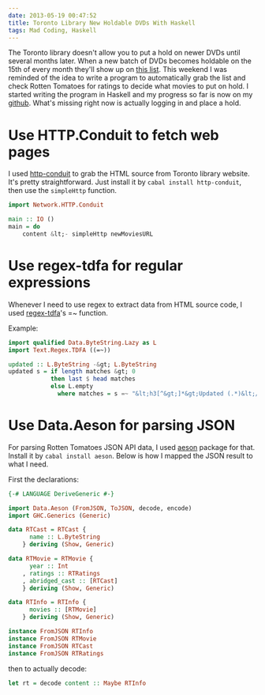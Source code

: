 ```yaml
---
date: 2013-05-19 00:47:52
title: Toronto Library New Holdable DVDs With Haskell
tags: Mad Coding, Haskell
---
```

The Toronto library doesn't allow you to put a hold on newer DVDs until several
months later. When a new batch of DVDs becomes holdable on the 15th of every
month they'll show up on [this list][1]. This weekend I was reminded of the idea
to write a program to automatically grab the list and check Rotten Tomatoes for
ratings to decide what movies to put on hold. I started writing the program in
Haskell and my progress so far is now on my [github][2]. What's missing right
now is actually logging in and place a hold.


# Use HTTP.Conduit to fetch web pages

I used [http-conduit][3] to grab the HTML source from Toronto library website.
It's pretty straightforward. Just install it by `cabal install http-conduit`,
then use the `simpleHttp` function.

```haskell
import Network.HTTP.Conduit

main :: IO ()
main = do
    content &lt;- simpleHttp newMoviesURL
```


# Use regex-tdfa for regular expressions

Whenever I need to use regex to extract data from HTML source code, I used
[regex-tdfa][5]'s =~ function.

Example:

```haskell
import qualified Data.ByteString.Lazy as L
import Text.Regex.TDFA ((=~))

updated :: L.ByteString -&gt; L.ByteString
updated s = if length matches &gt; 0
            then last $ head matches
            else L.empty
              where matches = s =~ "&lt;h3[^&gt;]*&gt;Updated (.*)&lt;/h3&gt;"
```


# Use Data.Aeson for parsing JSON

For parsing Rotten Tomatoes JSON API data, I used [aeson][4] package for that.
Install it by `cabal install aeson`. Below is how I mapped the JSON result to
what I need.

First the declarations:

```haskell
{-# LANGUAGE DeriveGeneric #-}

import Data.Aeson (FromJSON, ToJSON, decode, encode)
import GHC.Generics (Generic)

data RTCast = RTCast {
      name :: L.ByteString
    } deriving (Show, Generic)

data RTMovie = RTMovie {
      year :: Int
    , ratings :: RTRatings
    , abridged_cast :: [RTCast]
    } deriving (Show, Generic)

data RTInfo = RTInfo {
      movies :: [RTMovie]
    } deriving (Show, Generic)

instance FromJSON RTInfo
instance FromJSON RTMovie
instance FromJSON RTCast
instance FromJSON RTRatings
```

then to actually decode:

```haskell
let rt = decode content :: Maybe RTInfo
```

  [1]: http://www.torontopubliclibrary.ca/books-video-music/video/new-holdable-adult.jsp
  [2]: https://github.com/dannysu/new-holdable-dvd
  [3]: http://hackage.haskell.org/package/http-conduit
  [4]: http://hackage.haskell.org/package/aeson
  [5]: http://hackage.haskell.org/package/regex-tdfa
